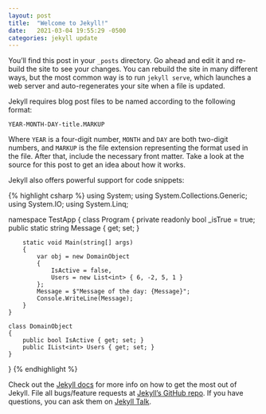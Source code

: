 ```yaml
---
layout: post
title:  "Welcome to Jekyll!"
date:   2021-03-04 19:55:29 -0500
categories: jekyll update
---
```

You’ll find this post in your `_posts` directory. Go ahead and edit it and re-build the site to see your changes. You can rebuild the site in many different ways, but the most common way is to run `jekyll serve`, which launches a web server and auto-regenerates your site when a file is updated.

Jekyll requires blog post files to be named according to the following format:

`YEAR-MONTH-DAY-title.MARKUP`

Where `YEAR` is a four-digit number, `MONTH` and `DAY` are both two-digit numbers, and `MARKUP` is the file extension representing the format used in the file. After that, include the necessary front matter. Take a look at the source for this post to get an idea about how it works.

Jekyll also offers powerful support for code snippets:

{% highlight csharp %}
using System;
using System.Collections.Generic;
using System.IO;
using System.Linq;

namespace TestApp
{
    class Program
    {
        private readonly bool _isTrue = true;
        public static string Message { get; set; }

        static void Main(string[] args)
        {
            var obj = new DomainObject
            {
                IsActive = false,
                Users = new List<int> { 6, -2, 5, 1 }
            };
            Message = $"Message of the day: {Message}";
            Console.WriteLine(Message);
        }
    }

    class DomainObject
    {
        public bool IsActive { get; set; }
        public IList<int> Users { get; set; }
    }
}
{% endhighlight %}

Check out the [Jekyll docs][jekyll-docs] for more info on how to get the most out of Jekyll. File all bugs/feature requests at [Jekyll’s GitHub repo][jekyll-gh]. If you have questions, you can ask them on [Jekyll Talk][jekyll-talk].

[jekyll-docs]: https://jekyllrb.com/docs/home
[jekyll-gh]:   https://github.com/jekyll/jekyll
[jekyll-talk]: https://talk.jekyllrb.com/
